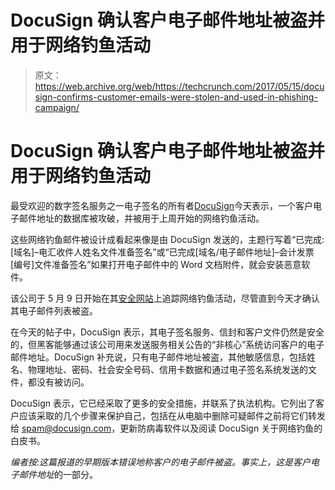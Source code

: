 # DocuSign 确认客户电子邮件地址被盗并用于网络钓鱼活动 

> 原文：<https://web.archive.org/web/https://techcrunch.com/2017/05/15/docusign-confirms-customer-emails-were-stolen-and-used-in-phishing-campaign/>

# DocuSign 确认客户电子邮件地址被盗并用于网络钓鱼活动

最受欢迎的数字签名服务之一电子签名的所有者[DocuSign](https://web.archive.org/web/20221206191527/https://trust.docusign.com/en-us/personal-safeguards/)今天表示，一个客户电子邮件地址的数据库被攻破，并被用于上周开始的网络钓鱼活动。

这些网络钓鱼邮件被设计成看起来像是由 DocuSign 发送的，主题行写着“已完成:[域名]–电汇收件人姓名文件准备签名”或“已完成[域名/电子邮件地址]–会计发票[编号]文件准备签名”如果打开电子邮件中的 Word 文档附件，就会安装恶意软件。

该公司于 5 月 9 日开始在其[安全网站](https://web.archive.org/web/20221206191527/https://trust.docusign.com/)上追踪网络钓鱼活动，尽管直到今天才确认其电子邮件列表被盗。

在今天的帖子中，DocuSign 表示，其电子签名服务、信封和客户文件仍然是安全的，但黑客能够通过该公司用来发送服务相关公告的“非核心”系统访问客户的电子邮件地址。DocuSign 补充说，只有电子邮件地址被盗，其他敏感信息，包括姓名、物理地址、密码、社会安全号码、信用卡数据和通过电子签名系统发送的文件，都没有被访问。

DocuSign 表示，它已经采取了更多的安全措施，并联系了执法机构。它列出了客户应该采取的几个步骤来保护自己，包括在从电脑中删除可疑邮件之前将它们转发给 spam@docusign.com，更新防病毒软件以及阅读 DocuSign 关于网络钓鱼的白皮书。

*编者按:这篇报道的早期版本错误地称客户的电子邮件被盗。事实上，这是客户电子邮件地址*的一部分。